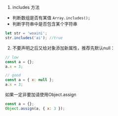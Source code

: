 
1. includes 方法
+ 判断数组是否有某值 `Array.includes();`
+  判断字符串中是否包含某个字符串
  ```js
  let str = 'woaini';  
  str.includes('ai'); //true
  ```

2. 不要声明之后又给对象添加新属性，推荐先默认null：
```js
// low
const a = {};
a.x = 3;

// good
const a = { x: null };
a.x = 3;
```
如果一定非要加请使用Object.assign
```js
const a = {};
Object.assign(a, { x: 3 });
```

